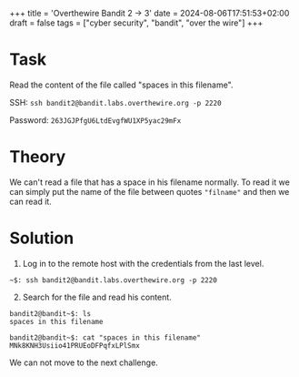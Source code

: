 +++
title = 'Overthewire Bandit 2 -> 3'
date = 2024-08-06T17:51:53+02:00
draft = false
tags = ["cyber security", "bandit", "over the wire"]
+++

# Task 

Read the content of the file called "spaces in this filename".

SSH: `ssh bandit2@bandit.labs.overthewire.org -p 2220`

Password: `263JGJPfgU6LtdEvgfWU1XP5yac29mFx`

# Theory

We can't read a file that has a space in his filename normally. To read it we can simply put the name of the file between quotes `"filname"` and then we can read it.

# Solution

1. Log in to the remote host with the credentials from the last level.

```
~$: ssh bandit2@bandit.labs.overthewire.org -p 2220
```

2. Search for the file and read his content.

```
bandit2@bandit~$: ls
spaces in this filename

bandit2@bandit~$: cat "spaces in this filename"
MNk8KNH3Usiio41PRUEoDFPqfxLPlSmx
```

We can not move to the next challenge.
